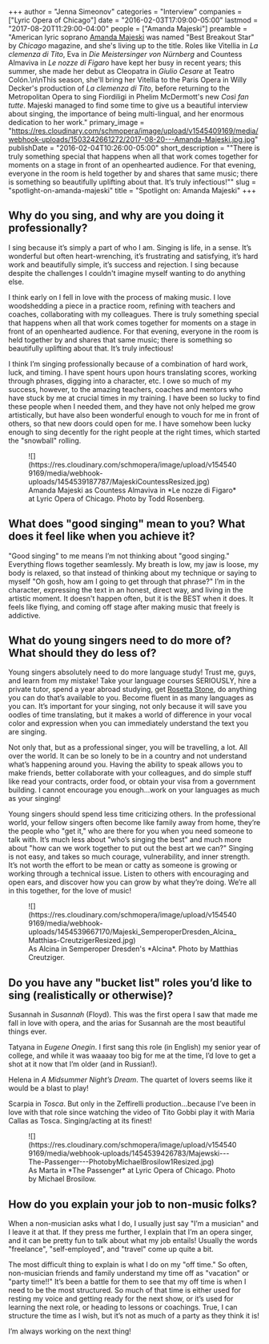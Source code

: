 +++
author = "Jenna Simeonov"
categories = "Interview"
companies = ["Lyric Opera of Chicago"]
date = "2016-02-03T17:09:00-05:00"
lastmod = "2017-08-20T11:29:00-04:00"
people = ["Amanda Majeski"]
preamble = "American lyric soprano [Amanda Majeski](/scene/people/amanda-majeski/) was named \"Best Breakout Star\" by *Chicago* magazine, and she's living up to the title. Roles like Vitellia in *La clemenza di Tito*, Eva in *Die Meistersinger von Nürnberg* and Countess Almaviva in *Le nozze di Figaro* have kept her busy in recent years; this summer, she made her debut as Cleopatra in *Giulio Cesare* at Teatro Colón.\n\nThis season, she'll bring her Vitellia to the Paris Opera in Willy Decker's production of *La clemenza di Tito*, before returning to the Metropolitan Opera to sing Fiordiligi in Phelim McDermott's new *Così fan tutte*. Majeski managed to find some time to give us a beautiful interview about singing, the importance of being multi-lingual, and her enormous dedication to her work."
primary_image = "https://res.cloudinary.com/schmopera/image/upload/v1545409169/media/webhook-uploads/1503242661272/2017-08-20---Amanda-Majeski.jpg.jpg"
publishDate = "2016-02-04T10:26:00-05:00"
short_description = "&quot;There is truly something special that happens when all that work comes together for moments on a stage in front of an openhearted audience. For that evening, everyone in the room is held together by and shares that same music; there is something so beautifully uplifting about that. It’s truly infectious!&quot;"
slug = "spotlight-on-amanda-majeski"
title = "Spotlight on: Amanda Majeski"
+++

## Why do you sing, and why are you doing it professionally? 

I sing because it’s simply a part of who I am. Singing is life, in a sense. It’s wonderful but often heart-wrenching, it’s frustrating and satisfying, it’s hard work and beautifully simple, it’s success and rejection. I sing because despite the challenges I couldn't imagine myself wanting to do anything else. 

I think early on I fell in love with the process of making music. I love woodshedding a piece in a practice room, refining with teachers and coaches, collaborating with my colleagues. There is truly something special that happens when all that work comes together for moments on a stage in front of an openhearted audience. For that evening, everyone in the room is held together by and shares that same music; there is something so beautifully uplifting about that. It’s truly infectious!

I think I’m singing professionally because of a combination of hard work, luck, and timing. I have spent hours upon hours translating scores, working through phrases, digging into a character, etc. I owe so much of my success, however, to the amazing teachers, coaches and mentors who have stuck by me at crucial times in my training. I have been so lucky to find these people when I needed them, and they have not only helped me grow artistically, but have also been wonderful enough to vouch for me in front of others, so that new doors could open for me. I have somehow been lucky enough to sing decently for the right people at the right times, which started the "snowball" rolling. 

<figure data-type="image">![](https://res.cloudinary.com/schmopera/image/upload/v1545409169/media/webhook-uploads/1454539187787/MajeskiCountessResized.jpg)
<figcaption>Amanda Majeski as Countess Almaviva in *Le nozze di Figaro* at Lyric Opera of Chicago. Photo by Todd Rosenberg.</figcaption>
</figure>

## What does "good singing" mean to you? What does it feel like when you achieve it?

"Good singing" to me means I’m not thinking about "good singing." Everything flows together seamlessly. My breath is low, my jaw is loose, my body is relaxed, so that instead of thinking about my technique or saying to myself "Oh gosh, how am I going to get through that phrase?" I’m in the character, expressing the text in an honest, direct way, and living in the artistic moment. It doesn't happen often, but it is the BEST when it does. It feels like flying, and coming off stage after making music that freely is addictive. 

## What do young singers need to do more of? What should they do less of?

Young singers absolutely need to do more language study! Trust me, guys, and learn from my mistake! Take your language courses SERIOUSLY, hire a private tutor, spend a year abroad studying, get [Rosetta Stone](http://www.rosettastone.com/lp/ppc/sale/?cid=se-br-gg-vlite&cvosrc=ppc.google.rosetta%20stone&matchtype=e&cvo_campaign=Branded_CAN&gclid=Cj0KEQiAisy1BRD7_YSgpduD2cEBEiQAPR3UuCznDzGDnCV2OKI9w6otmByLKnjFp7mxwbQ1bgyJm0saAkfe8P8HAQ), do anything you can do that’s available to you. Become fluent in as many languages as you can. It’s important for your singing, not only because it will save you oodles of time translating, but it makes a world of difference in your vocal color and expression when you can immediately understand the text you are singing. 

Not only that, but as a professional singer, you will be travelling, a lot. All over the world. It can be so lonely to be in a country and not understand what’s happening around you. Having the ability to speak allows you to make friends, better collaborate with your colleagues, and do simple stuff like read your contracts, order food, or obtain your visa from a government building. I cannot encourage you enough...work on your languages as much as your singing! 

Young singers should spend less time criticizing others. In the professional world, your fellow singers often become like family away from home, they’re the people who "get it," who are there for you when you need someone to talk with. It’s much less about "who’s singing the best" and much more about "how can we work together to put out the best art we can?" Singing is not easy, and takes so much courage, vulnerability, and inner strength. It’s not worth the effort to be mean or catty as someone is growing or working through a technical issue. Listen to others with encouraging and open ears, and discover how you can grow by what they’re doing. We’re all in this together, for the love of music!

<figure data-type="image">![](https://res.cloudinary.com/schmopera/image/upload/v1545409169/media/webhook-uploads/1454539667170/Majeski_SemperoperDresden_Alcina_Matthias-CreutzigerResized.jpg)
<figcaption>As Alcina in Semperoper Dresden's *Alcina*. Photo by Matthias Creutziger.</figcaption>
</figure>

## Do you have any "bucket list" roles you’d like to sing (realistically or otherwise)?

Susannah in *Susannah* (Floyd). This was the first opera I saw that made me fall in love with opera, and the arias for Susannah are the most beautiful things ever.

Tatyana in *Eugene Onegin*. I first sang this role (in English) my senior year of college, and while it was waaaay too big for me at the time, I’d love to get a shot at it now that I’m older (and in Russian!).

Helena in *A Midsummer Night’s Dream*. The quartet of lovers seems like it would be a blast to play!

Scarpia in *Tosca*. But only in the Zeffirelli production...because I’ve been in love with that role since watching the video of Tito Gobbi play it with Maria Callas as Tosca. Singing/acting at its finest!

<figure data-type="image">![](https://res.cloudinary.com/schmopera/image/upload/v1545409169/media/webhook-uploads/1454539426783/Majewski---The-Passenger---PhotobyMichaelBrosilow1Resized.jpg)
<figcaption>As Marta in *The Passenger* at Lyric Opera of Chicago. Photo by Michael Brosilow.</figcaption>
</figure>

## How do you explain your job to non-music folks?

When a non-musician asks what I do, I usually just say "I’m a musician" and I leave it at that. If they press me further, I explain that I’m an opera singer, and it can be pretty fun to talk about what my job entails! Usually the words "freelance", "self-employed", and "travel" come up quite a bit. 

The most difficult thing to explain is what I do on my "off time." So often, non-musician friends and family understand my time off as "vacation" or "party time!!" It’s been a battle for them to see that my off time is when I need to be the most structured. So much of that time is either used for resting my voice and getting ready for the next show, or it’s used for learning the next role, or heading to lessons or coachings. True, I can structure the time as I wish, but it’s not as much of a party as they think it is! 

I’m always working on the next thing!
